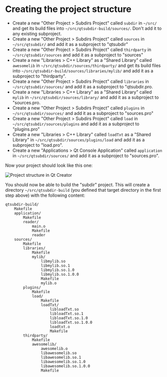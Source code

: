 # Creating the project structure

- Create a new "Other Project > Subdirs Project" called `subdir` in `~/src/` and get its build files into `~/src/qtsubdir-build/sources/`. Don't add it to any existing subproject.
- Create a new "Other Project > Subdirs Project" called `sources` in `~/src/qtsubdir/` and add it as a subproject to "qtsubdir"
- Create a new "Other Project > Subdirs Project" called `thirdparty` in `~/src/qtsubdir/sources` and add it as a subproject to "sources"
- Create a new "Libraries > C++ Library" as a "Shared Library" called `awesomelib` in `~/src/qtsubdir/sources/thirdparty/` and get its build files into `~/src/qtsubdir-build/sources/libraries/mylib/` and add it as a subproject to "thirdparty".
- Create a new "Other Project > Subdirs Project" called `libraries` in `~/src/qtsubdir/sources/` and add it as a subproject to "qtsubdir.pro.
- Create a new "Libraries > C++ Library" as a "Shared Library" called `mylib` in `~/src/qtsubdir/sources/library/` and add it as a subproject to "sources.pro.
- Create a new "Other Project > Subdirs Project" called `plugins` in `~/src/qtsubdir/sources/` and add it as a subproject to "sources.pro"
- Create a new "Other Project > Subdirs Project" called `load` in `~/src/qtsubdir/sources/plugins` and add it as a subproject to "plugins.pro"
- Create a new "Libraries > C++ Library" called `loadTxt` as a "Shared Library" in `~/src/qtsubdir/sources/plugins/load` and add it as a subproject to "load.pro".
- Create a new "Applications > Qt Console Application" called `application` in `~/src/qtsubdir/sources/` and add it as a subproject to "sources.pro".

Now your project should look like this one:

![Project structure in Qt Creator](https://raw.github.com/aoloe/qtsubdir/project_creation/documentation/images/qtsubdir_project.png)

You should now be able to build the "subdir" project. This will create a directory `~/src/qtsubdir-build` (you defined that target directory in the first step above) with the following content:

    qtsubdir-build/
        Makefile
        application/
            Makefile
            reader/
                main.o
                Makefile
                reader
        sources/
            Makefile
            libraries/
                Makefile
                mylib/
                    libmylib.so
                    libmylib.so.1
                    libmylib.so.1.0
                    libmylib.so.1.0.0
                    Makefile
                    mylib.o
            plugins/
                Makefile
                load/
                    Makefile
                    loadTxt/
                        libloadTxt.so
                        libloadTxt.so.1
                        libloadTxt.so.1.0
                        libloadTxt.so.1.0.0
                        loadtxt.o
                        Makefile
            thirdparty/
                Makefile
                awesomelib/
                    awesomelib.o
                    libawesomelib.so
                    libawesomelib.so.1
                    libawesomelib.so.1.0
                    libawesomelib.so.1.0.0
                    Makefile

